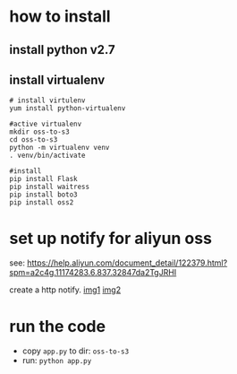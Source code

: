 # how to install

## install python v2.7

## install virtualenv

``` 
# install virtulenv
yum install python-virtualenv

#active virtualenv
mkdir oss-to-s3
cd oss-to-s3
python -m virtualenv venv
. venv/bin/activate

#install 
pip install Flask
pip install waitress
pip install boto3
pip install oss2
```


# set up notify for aliyun oss

see: https://help.aliyun.com/document_detail/122379.html?spm=a2c4g.11174283.6.837.32847da2TgJRHI

create a http notify.
[img1](https://github.com/andybrier/aliyun/blob/8e6f2e893cb5690a51a065f00e58e6ea77a150d2/oss/oss-to-s3/oss-setup-1.jpg)
[img2](https://github.com/andybrier/aliyun/blob/8e6f2e893cb5690a51a065f00e58e6ea77a150d2/oss/oss-to-s3/oss-setup-2.jpg)

# run the code 
- copy `app.py` to dir: `oss-to-s3`
- run: `python app.py`


